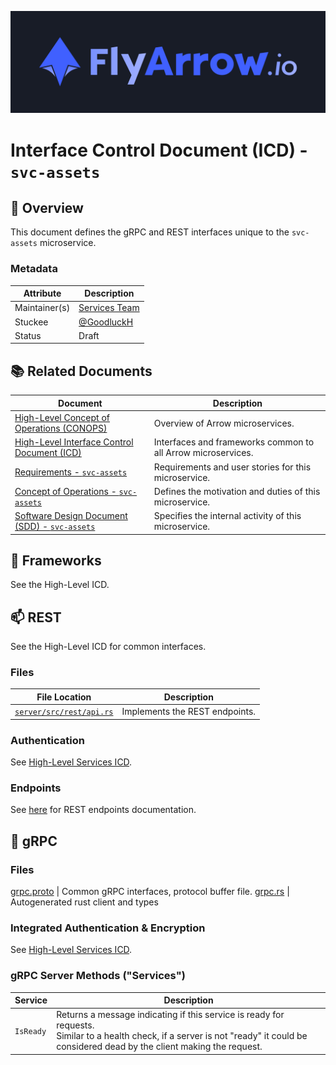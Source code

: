 ![Arrow Banner](https://github.com/Arrow-air/tf-github/raw/main/src/templates/doc-banner-services.png)

# Interface Control Document (ICD) - `svc-assets`

## :telescope: Overview

This document defines the gRPC and REST interfaces unique to the `svc-assets`
microservice.

### Metadata

| Attribute     | Description                                                       |
| ------------- |-------------------------------------------------------------------|
| Maintainer(s) | [Services Team](https://github.com/orgs/Arrow-air/teams/services) |
| Stuckee       | [@GoodluckH](https://github.com/GoodluckH)                        |
| Status        | Draft                                                             |

## :books: Related Documents

Document | Description
--- | ---
[High-Level Concept of Operations (CONOPS)](https://github.com/Arrow-air/se-services/blob/develop/docs/conops.md) | Overview of Arrow microservices.
[High-Level Interface Control Document (ICD)](https://github.com/Arrow-air/se-services/blob/develop/docs/icd.md) | Interfaces and frameworks common to all Arrow microservices.
[Requirements - `svc-assets`](https://nocodb.arrowair.com/dashboard/#/nc/view/08f51c89-565d-40b4-984e-9ed75eea1f26) | Requirements and user stories for this microservice.
[Concept of Operations - `svc-assets`](./conops.md) | Defines the motivation and duties of this microservice.
[Software Design Document (SDD) - `svc-assets`](./sdd.md) | Specifies the internal activity of this microservice.

## :hammer: Frameworks

See the High-Level ICD.

## :mailbox: REST

See the High-Level ICD for common interfaces.


### Files

| File Location | Description |
--- | ---
[`server/src/rest/api.rs`](../server/src/rest/api.rs) | Implements the REST endpoints.

### Authentication

See [High-Level Services ICD](https://github.com/Arrow-air/se-services/blob/develop/docs/icd.md).

### Endpoints

See [here](https://arrowair.com/docs/documentation/services/api/rest/develop#tag/svc-assets) for REST endpoints documentation.

## :speech_balloon: gRPC

### Files

[grpc.proto](../proto/grpc.proto) | Common gRPC interfaces, protocol buffer file.
[grpc.rs](../client-grpc/src/grpc.rs) | Autogenerated rust client and types

### Integrated Authentication & Encryption

See [High-Level Services ICD](https://github.com/Arrow-air/se-services/blob/develop/docs/icd.md).

### gRPC Server Methods ("Services")

| Service | Description |
| ---- | ---- |
| `IsReady` | Returns a message indicating if this service is ready for requests. <br>Similar to a health check, if a server is not "ready" it could be considered dead by the client making the request.

